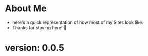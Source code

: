 # About Me

- here's a quick representation of how most of my Sites look like.
- Thanks for staying here! 💜

# version: 0.0.5